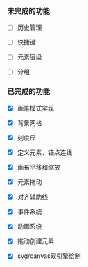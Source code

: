 ### 未完成的功能

- [ ] 历史管理
- [ ] 快捷键
- [ ] 元素层级
- [ ] 分组


### 已完成的功能
- [x] 画笔模式实现
- [x] 背景网格
- [x] 刻度尺
- [x] 定义元素、锚点连线
- [x] 画布平移和缩放
- [x] 元素拖动
- [x] 对齐辅助线
- [x] 事件系统
- [x] 动画系统
- [x] 拖动创建元素
- [x] svg/canvas双引擎绘制


